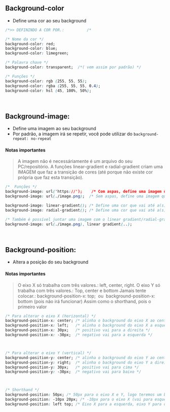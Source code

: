 
## Background-color
* Define uma cor ao seu background

```css
/*>> DEFININDO A COR POR.:          /* 

/* Nome da cor */
background-color: red; 
background-color: blue;
background-color: limegreen;

/* Palavra chave */
background-color: transparent;  /*( vem assim por padrão) */

/* Funções */ 
background-color: rgb (255, 55, 55);
background-color: rgba (255, 55, 55, 0.4);
background-color: hsl (45, 100%, 50%);
```

</br>

## Background-image:
* Define uma imagem ao seu background 
* Por padrão, a imagem irá se repetir, você pode utilizar do `background-repeat: no-repeat`

#### Notas importantes
>A imagem não é necessáriamente é um arquivo do seu PC/repositório. A funções linear-gradient e radial-gradient criam uma IMAGEM que faz a transição de cores (até porque não existe cor própria que faz esta transição). 
```css
/*  Funções */
background-image: url('https://');    /* Com aspas, define uma imagem que está salva na web */
background-image: url(./image.png);  /* Sem aspas, define uma imagem que está salva no repositório */     

background-image: linear-gradient(); /* Define uma cor que vai até a(s) outra(s) em forma de linha */
background-image: radial-gradient(); /* Define uma cor que vai até a(s) outra(s) em forma de círculo */

/* Também é possível juntar uma imagem com o linear gradient/radial-gradient */ 
background-image: url(./image.png), linear gradient(..);
```

</br>

## Background-position:
* Altera a posição do seu background 
#### Notas importantes
> O eixo X só trabalha com três valores.: left, center, right. O eixo Y só trabalha com três valores.: Top, center e bottom
> Jamais tente colocar.: background-position-x: top; &nbsp;ou&nbsp;  background-position-x: bottom (pois não irá funcionar)
> Assim como o shorthand, pois o primeiro valor 

```css
/* Para alterar o eixo X (horizontal) */
background-position-x: center; /* alinha o background do eixo X ao centro */ 
background-position-x: left;   /* alinha o background do eixo X a esquerda */ 
background-position-x: 30px;   /* positivo vai para a direita */ 
background-position-x: -30px;  /* negativo vai para a esquerda */  



/* Para alterar o eixo Y (vertical) */
background-position-y: center; /* alinha o background do eixo Y ao centro */ 
background-position-y: right;  /* alinha o background do eixo Y a direita */ 
background-position-y: 30px;   /* positivo vai para cima */ 
background-position-y: -30px;  /* negativo vai para baixo */  



/* Shorthand */ 
background-position: 50px; /* 50px para o eixo X e Y, logo teremos um background para baixo e direita */ 
background-position: -10px 20px; /* -10px para o eixo X (vai para esquerda) e 20px para o eixo Y (vai pra baixo) */
background-position: left top; /* Eixo X para a esquerda, eixo Y para o topo */
``` 
